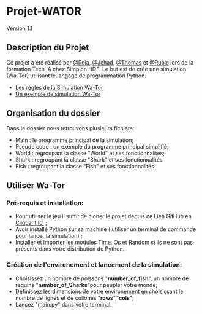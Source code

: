 # Projet-WATOR
Version 1.1



## Description du Projet

Ce projet a été réalisé par [@Rola](https://github.com/RolaMmss), [@Jehad](https://github.com/jadamin), [@Thomas](https://github.com/DonzerHD) et [@Rubic](https://github.com/ForskyOnly) lors de la formation Tech IA chez Simplon HDF. Le but est de crée une simulation (Wa-Tor) utilisant le langage de programmation Python. 


- [Les règles de la Simulation Wa-Tor](https://en.wikipedia.org/wiki/Wa-Tor#Rules)
- [Un exemple de simulation Wa-Tor](https://wa-tor.saidone.org/)


## Organisation du dossier

Dans le dossier nous retrouvons plusieurs fichiers:
- Main : le programme principal de la simulation;
- Pseudo code : un exemple du programme principal simplifié;
- World : regroupant la classe "World" et ses fonctionnalités;
- Shark : regroupant la classe "Shark" et ses fonctionnalités
- Fish : regroupant la classe "Fish" et ses fonctionnalités.



## Utiliser Wa-Tor 

### Pré-requis et installation:

- Pour utiliser le jeu il suffit de cloner le projet depuis ce Lien GitHub en [Cliquant Ici](https://github.com/RolaMmss/Projet-WATOR) ;
- Avoir installé Python sur sa machine ( utiliser un terminal de commande pour lancer la simulation) ;
- Installer et importer les modules Time, Os et Random si ils ne sont pas présents dans votre distribution de Python.

### Création de l'environement  et lancement de la simulation:
- Choisissez un nombre de poissons "**number_of_fish**", un nombre de requins "**number_of_Sharks**"pour peupler votre monde;
- Définissez les dimensions de votre environement en choisissant le nombre de lignes et de collones "**rows**","**cols**";
- Lancez "main.py" dans votre terminal.

